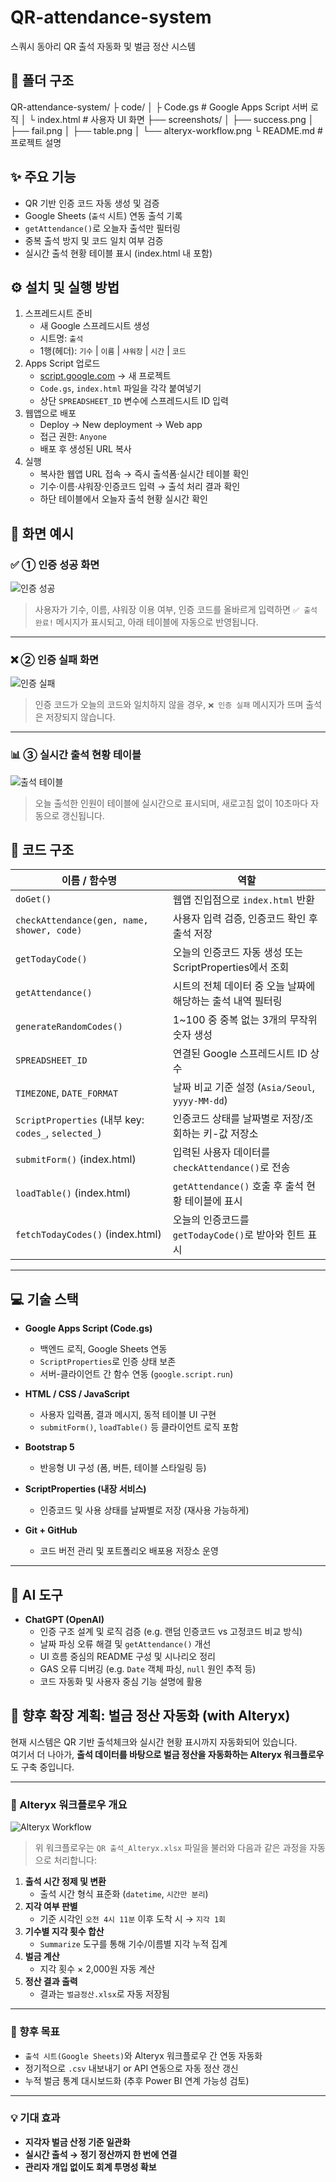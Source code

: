 # QR-attendance-system

스쿼시 동아리 QR 출석 자동화 및 벌금 정산 시스템

## 📁 폴더 구조
QR-attendance-system/
├ code/
│   ├ Code.gs      # Google Apps Script 서버 로직
│   └ index.html   # 사용자 UI 화면
├── screenshots/
│   ├── success.png
│   ├── fail.png
│   ├── table.png
│   └── alteryx-workflow.png
└ README.md        # 프로젝트 설명


## ✨ 주요 기능
- QR 기반 인증 코드 자동 생성 및 검증  
- Google Sheets (`출석` 시트) 연동 출석 기록  
- `getAttendance()`로 오늘자 출석만 필터링   
- 중복 출석 방지 및 코드 일치 여부 검증
- 실시간 출석 현황 테이블 표시 (index.html 내 포함)

## ⚙️ 설치 및 실행 방법
1. 스프레드시트 준비  
   - 새 Google 스프레드시트 생성  
   - 시트명: `출석`  
   - 1행(헤더): `기수` | `이름` | `샤워장` | `시간` | `코드`  
2. Apps Script 업로드  
   - [script.google.com](https://script.google.com) → 새 프로젝트  
   - `Code.gs`, `index.html` 파일을 각각 붙여넣기  
   - 상단 `SPREADSHEET_ID` 변수에 스프레드시트 ID 입력  
3. 웹앱으로 배포  
   - Deploy → New deployment → Web app  
   - 접근 권한: `Anyone`  
   - 배포 후 생성된 URL 복사  
4. 실행  
   - 복사한 웹앱 URL 접속 → 즉시 출석폼·실시간 테이블 확인  
   - 기수·이름·샤워장·인증코드 입력 → 출석 처리 결과 확인  
   - 하단 테이블에서 오늘자 출석 현황 실시간 확인

## 📄 화면 예시

### ✅ ① 인증 성공 화면
![인증 성공](screenshots/success_v2.png)
> 사용자가 기수, 이름, 샤워장 이용 여부, 인증 코드를 올바르게 입력하면 `✅ 출석 완료!` 메시지가 표시되고, 아래 테이블에 자동으로 반영됩니다.

---

### ❌ ② 인증 실패 화면
![인증 실패](screenshots/fail_v2.png)
> 인증 코드가 오늘의 코드와 일치하지 않을 경우, `❌ 인증 실패` 메시지가 뜨며 출석은 저장되지 않습니다.

---

### 📊 ③ 실시간 출석 현황 테이블
![출석 테이블](screenshots/table_v2.png)
> 오늘 출석한 인원이 테이블에 실시간으로 표시되며, 새로고침 없이 10초마다 자동으로 갱신됩니다.


## 🧩 코드 구조

| 이름 / 함수명                       | 역할 |
|-----------------------------------|------|
| `doGet()`                         | 웹앱 진입점으로 `index.html` 반환 |
| `checkAttendance(gen, name, shower, code)` | 사용자 입력 검증, 인증코드 확인 후 출석 저장 |
| `getTodayCode()`                  | 오늘의 인증코드 자동 생성 또는 ScriptProperties에서 조회 |
| `getAttendance()`                 | 시트의 전체 데이터 중 오늘 날짜에 해당하는 출석 내역 필터링 |
| `generateRandomCodes()`           | 1~100 중 중복 없는 3개의 무작위 숫자 생성 |
| `SPREADSHEET_ID`                  | 연결된 Google 스프레드시트 ID 상수 |
| `TIMEZONE`, `DATE_FORMAT`         | 날짜 비교 기준 설정 (`Asia/Seoul`, `yyyy-MM-dd`) |
| `ScriptProperties` (내부 key: `codes_`, `selected_`) | 인증코드 상태를 날짜별로 저장/조회하는 키-값 저장소 |
| `submitForm()` (index.html)       | 입력된 사용자 데이터를 `checkAttendance()`로 전송 |
| `loadTable()` (index.html)        | `getAttendance()` 호출 후 출석 현황 테이블에 표시 |
| `fetchTodayCodes()` (index.html)  | 오늘의 인증코드를 `getTodayCode()`로 받아와 힌트 표시 |

---

## 💻 기술 스택

- **Google Apps Script (Code.gs)**  
  - 백엔드 로직, Google Sheets 연동  
  - `ScriptProperties`로 인증 상태 보존  
  - 서버-클라이언트 간 함수 연동 (`google.script.run`)
  
- **HTML / CSS / JavaScript**  
  - 사용자 입력폼, 결과 메시지, 동적 테이블 UI 구현  
  - `submitForm()`, `loadTable()` 등 클라이언트 로직 포함

- **Bootstrap 5**  
  - 반응형 UI 구성 (폼, 버튼, 테이블 스타일링 등)

- **ScriptProperties (내장 서비스)**  
  - 인증코드 및 사용 상태를 날짜별로 저장 (재사용 가능하게)

- **Git + GitHub**  
  - 코드 버전 관리 및 포트폴리오 배포용 저장소 운영

---

## 🤖 AI 도구

- **ChatGPT (OpenAI)**  
  - 인증 구조 설계 및 로직 검증 (e.g. 랜덤 인증코드 vs 고정코드 비교 방식)  
  - 날짜 파싱 오류 해결 및 `getAttendance()` 개선  
  - UI 흐름 중심의 README 구성 및 시나리오 정리  
  - GAS 오류 디버깅 (e.g. `Date` 객체 파싱, `null` 원인 추적 등)  
  - 코드 자동화 및 사용자 중심 기능 설명에 활용

## 🔄 향후 확장 계획: 벌금 정산 자동화 (with Alteryx)

현재 시스템은 QR 기반 출석체크와 실시간 현황 표시까지 자동화되어 있습니다.  
여기서 더 나아가, **출석 데이터를 바탕으로 벌금 정산을 자동화하는 Alteryx 워크플로우**도 구축 중입니다.

---

### 🧩 Alteryx 워크플로우 개요

![Alteryx Workflow](screenshots/alteryx-workflow.png)

> 위 워크플로우는 `QR 출석_Alteryx.xlsx` 파일을 불러와 다음과 같은 과정을 자동으로 처리합니다:

1. **출석 시간 정제 및 변환**
   - 출석 시간 형식 표준화 (`datetime`, `시간만 분리`)
2. **지각 여부 판별**
   - 기준 시각인 `오전 4시 11분` 이후 도착 시 → `지각 1회`
3. **기수별 지각 횟수 합산**
   - `Summarize` 도구를 통해 기수/이름별 지각 누적 집계
4. **벌금 계산**
   - 지각 횟수 × 2,000원 자동 계산
5. **정산 결과 출력**
   - 결과는 `벌금정산.xlsx`로 자동 저장됨

---

### 🎯 향후 목표

- `출석 시트(Google Sheets)`와 Alteryx 워크플로우 간 연동 자동화
- 정기적으로 `.csv` 내보내기 or API 연동으로 자동 정산 갱신
- 누적 벌금 통계 대시보드화 (추후 Power BI 연계 가능성 검토)

---

### 💡 기대 효과

- **지각자 벌금 산정 기준 일관화**
- **실시간 출석 → 정기 정산까지 한 번에 연결**
- **관리자 개입 없이도 회계 투명성 확보**

